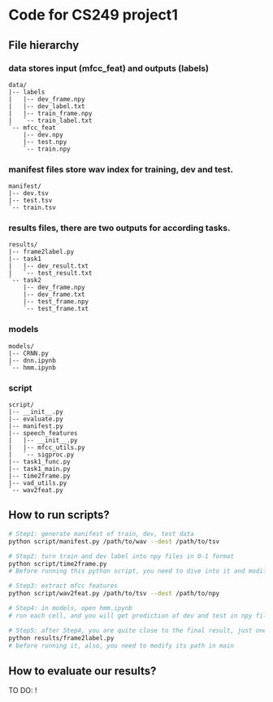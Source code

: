 # Code for CS249 project1

## File hierarchy 
### **data** stores input (mfcc_feat) and outputs (labels)
```
data/
|-- labels
|   |-- dev_frame.npy
|   |-- dev_label.txt
|   |-- train_frame.npy
|   `-- train_label.txt
`-- mfcc_feat
    |-- dev.npy
    |-- test.npy
    `-- train.npy
```
### **manifest** files store wav index for training, dev and test.
```
manifest/
|-- dev.tsv
|-- test.tsv
`-- train.tsv
```
### **results** files, there are two outputs for according tasks.
```
results/
|-- frame2label.py
|-- task1
|   |-- dev_result.txt
|   `-- test_result.txt
`-- task2
    |-- dev_frame.npy
    |-- dev_frame.txt
    |-- test_frame.npy
    `-- test_frame.txt

```

### **models**
```
models/
|-- CRNN.py
|-- dnn.ipynb
`-- hmm.ipynb
```

### **script**
```
script/
|-- __init__.py
|-- evaluate.py
|-- manifest.py
|-- speech_features
|   |-- __init__.py
|   |-- mfcc_utils.py
|   `-- sigproc.py
|-- task1_func.py
|-- task1_main.py
|-- time2frame.py
|-- vad_utils.py
`-- wav2feat.py
```

## How to run scripts?
```bash
# Step1: generate manifest of train, dev, test data
python script/manifest.py /path/to/wav --dest /path/to/tsv

# Step2: turn train and dev label into npy files in 0-1 format
python script/time2frame.py 
# Before running this python script, you need to dive into it and modify the path in main

# Step3: extract mfcc features
python script/wav2feat.py /path/to/tsv --dest /path/to/npy

# Step4: in models, open hmm.ipynb
# run each cell, and you will get prediction of dev and test in npy files

# Step5: after Step4, you are quite close to the final result, just one more step
python results/frame2label.py 
# before running it, also, you need to modify its path in main
```

## How to evaluate our results?
TO DO: !